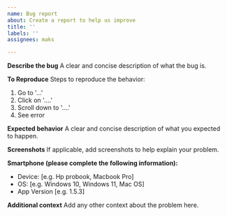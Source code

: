 ```yaml
---
name: Bug report
about: Create a report to help us improve
title: ''
labels: ''
assignees: maks

---
```


**Describe the bug**
A clear and concise description of what the bug is.

**To Reproduce**
Steps to reproduce the behavior:
1. Go to '...'
2. Click on '....'
3. Scroll down to '....'
4. See error

**Expected behavior**
A clear and concise description of what you expected to happen.

**Screenshots**
If applicable, add screenshots to help explain your problem.

**Smartphone (please complete the following information):**
 - Device: [e.g. Hp probook, Macbook Pro]
 - OS: [e.g. Windows 10, Windows 11, Mac OS]
 - App Version [e.g. 1.5.3]

**Additional context**
Add any other context about the problem here.
